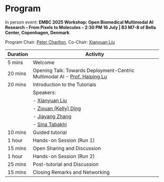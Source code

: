 # Program

In person event: **EMBC 2025 Workshop: Open Biomedical Multimodal AI Research – From Pixels to Molecules – 2:30 PM 16 July | B3 M7-8 of Bella Center, Copenhagen, Denmark**.

Program Chair: [Peter Charlton](https://github.com/peterhcharlton), Co-Chair: [Xianyuan Liu](https://github.com/xianyuanliu)

| Duration     | Activity                                   |
|--------------|--------------------------------------------|
| 5 mins       | Welcome                                    |
| 20 mins      | Opening Talk: Towards Deployment-Centric Multimodal AI - [Prof. Haiping Lu](https://haipinglu.github.io/) |
| 20 mins      | Introduction to the Tutorials              |
|              | Speakers:                                  |
|              | - [Xianyuan Liu](https://github.com/xianyuanliu) |
|              | - [Zixuan (Kelly) Ding](https://github.com/kellydingzx) |
|              | - [Jiayang Zhang](https://github.com/jiayang-zhang) |
|              | - [Sina Tabakhi](https://github.com/SinaTabakhi) |
| 10 mins      | Guided tutorial                            |
| 1 hour       | Hands-on Session (Run 1)                   |
| 15 mins      | Open Sharing and Discussion                |
| 1 hour       | Hands-on Session (Run 2)                   |
| 25 mins      | Post-tutorial and Discussion               |
| 15 mins      | Closing Remarks and Networking             |
